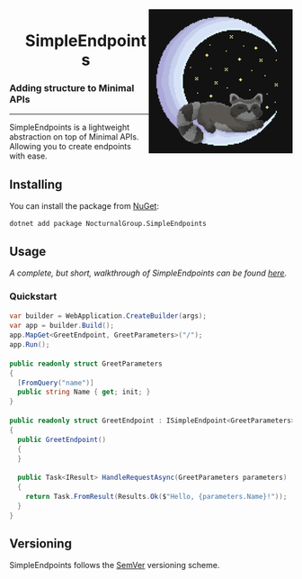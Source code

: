 <img align="right" width="256" height="256" src="Assets/Logo.png">

<div id="user-content-toc">
  <ul align="center" style="list-style: none;">
    <summary>
      <h1>SimpleEndpoints</h1>
    </summary>
  </ul>
</div>

### Adding structure to Minimal APIs

---

SimpleEndpoints is a lightweight abstraction on top of Minimal APIs.
Allowing you to create endpoints with ease.

## Installing

You can install the package from [NuGet](https://www.nuget.org/packages/NocturnalGroup.SimpleEndpoints):

```shell
dotnet add package NocturnalGroup.SimpleEndpoints
```

## Usage

_A complete, but short, walkthrough of SimpleEndpoints can be found [here](Samples/SimpleEndpoints.Walkthrough/Program.cs)._

### Quickstart

```csharp
var builder = WebApplication.CreateBuilder(args);
var app = builder.Build();
app.MapGet<GreetEndpoint, GreetParameters>("/");
app.Run();

public readonly struct GreetParameters
{
  [FromQuery("name")]
  public string Name { get; init; }
}

public readonly struct GreetEndpoint : ISimpleEndpoint<GreetParameters>
{
  public GreetEndpoint()
  {
  }

  public Task<IResult> HandleRequestAsync(GreetParameters parameters)
  {
    return Task.FromResult(Results.Ok($"Hello, {parameters.Name}!"));
  }
}
```

## Versioning

SimpleEndpoints follows the [SemVer](https://semver.org/) versioning scheme.
